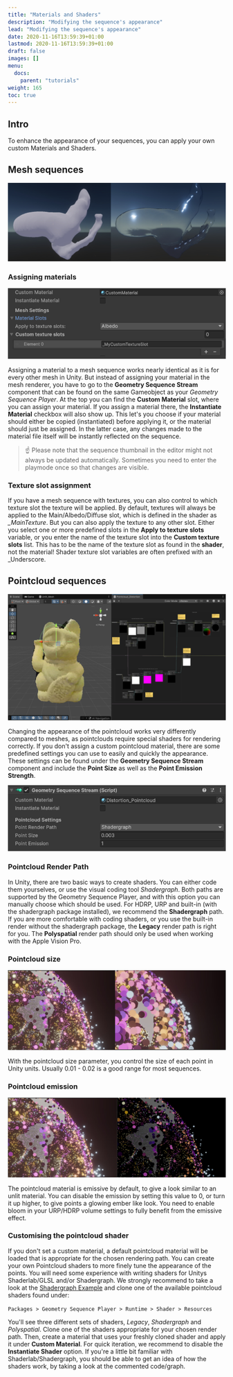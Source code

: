 ```yaml
---
title: "Materials and Shaders"
description: "Modifying the sequence's appearance"
lead: "Modifying the sequence's appearance"
date: 2020-11-16T13:59:39+01:00
lastmod: 2020-11-16T13:59:39+01:00
draft: false
images: []
menu:
  docs:
    parent: "tutorials"
weight: 165
toc: true
---
```


## Intro

To enhance the appearance of your sequences, you can apply your own custom Materials and Shaders.

## Mesh sequences

![Difference between the default material and a custom material](Mesh_Material_Difference.jpg)

### Assigning materials

![The material options](Mesh_Material_Options.png)

Assigning a material to a mesh sequence works nearly identical as it is for every other mesh in Unity. But instead of assigning your material in the mesh renderer, you have to go to the **Geometry Sequence Stream** component that can be found on the same Gameobject as your _Geometry Sequence Player_. At the top you can find the **Custom Material** slot, where you can assign your material. If you assign a material there, the **Instantiate Material** checkbox will also show up. This let's you choose if your material should either be copied (instantiated) before applying it, or the material should just be assigned. In the latter case, any changes made to the material file itself will be instantly reflected on the sequence.

> ☝️ Please note that  the sequence thumbnail in the editor might not always be updated automatically. Sometimes you need to enter the playmode once so that changes are visible.

### Texture slot assignment

If you have a mesh sequence with textures, you can also control to which texture slot the texture will be applied. By default, textures will always be applied to the Main/Albedo/Diffuse slot, which is defined in the shader as _\_MainTexture_. But you can also apply the texture to any other slot. Either you select one or more predefined slots in the **Apply to texture slots** variable, or you enter the name of the texture slot into the **Custom texture slots** list. This has to be the name of the texture slot as found in the **shader**, not the material! Shader texture slot variables are often prefixed with an _Underscore.

## Pointcloud sequences

![Pointcloud shadergraph example](shadergraph-distortion.jpg)

Changing the appearance of the pointcloud works very differently compared to meshes, as pointclouds require special shaders for rendering correctly. If you don't assign a custom pointcloud material, there are some predefined settings you can use to easily and quickly the appearance. These settings can be found under the **Geometry Sequence Stream** component and include the **Point Size** as well as the **Point Emission Strength**.

![Pointcloud Settings](Pointcloud_Settings.png)

### Pointcloud Render Path

In Unity, there are two basic ways to create shaders. You can either code them yourselves, or use the visual coding tool _Shadergraph_. Both paths are supported by the Geometry Sequence Player, and with this option you can manually choose which should be used. For HDRP, URP and built-in (with the shadergraph package installed), we recommend the **Shadergraph** path. If you are more comfortable with coding shaders, or you use the built-in render without the shadergraph package, the **Legacy** render path is right for you. The **Polyspatial** render path should only be used when working with the Apple Vision Pro.

### Pointcloud size

![Pointcloud size difference](Pointcloud_Size.jpg)

With the pointcloud size parameter, you control the size of each point in Unity units. Usually 0.01 - 0.02 is a good range for most sequences.

### Pointcloud emission

![Pointcloud emission difference](Pointcloud_Emission.jpg)

The pointcloud material is emissive by default, to give a look similar to an unlit material. You can disable the emission by setting this value to 0, or turn it up higher, to give points a glowing ember like look. You need to enable bloom in your URP/HDRP volume settings to fully benefit from the emissive effect.

### Customising the pointcloud shader

If you don't set a custom material, a default pointcloud material will be loaded that is appropriate for the chosen rendering path. You can create your own Pointcloud shaders to more finely tune the appearance of the points. You will need some experience with writing shaders for Unitys Shaderlab/GLSL and/or Shadergraph. We strongly recommend to take a look at the [Shadergraph Example](/Unity_Geometry_Sequence_Player/docs/tutorials/materials/samples/#sample-05-shadergraph) and clone one of the available pointcloud shaders found under:

`Packages > Geometry Sequence Player > Runtime > Shader > Resources`

You'll see three different sets of shaders, _Legacy_, _Shadergraph_ and _Polyspatial_. Clone one of the shaders appropriate for your chosen render path. Then, create a material that uses your freshly cloned shader and apply it under **Custom Material**. For quick iteration, we recommend to disable the **Instantiate Shader** option. If you're a little bit familiar with Shaderlab/Shadergraph, you should be able to get an idea of how the shaders work, by taking a look at the commented code/graph.
